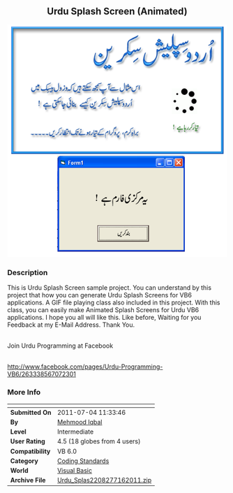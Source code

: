 ﻿<div align="center">

## Urdu Splash Screen \(Animated\)

<img src="PIC2011418915444583.gif">
</div>

### Description

This is Urdu Splash Screen sample project. You can understand by this project that how you can generate Urdu Splash Screens for VB6 applications. A GIF file playing class also included in this project. With this class, you can easily make Animated Splash Screens for Urdu VB6 applications. I hope you all will like this. Like before, Waiting for you Feedback at my E-Mail Address. Thank You.

<br>Join Urdu Programming at Facebook</br>

<br>http://www.facebook.com/pages/Urdu-Programming-VB6/263338567072301</br>
 
### More Info
 


<span>             |<span>
---                |---
**Submitted On**   |2011-07-04 11:33:46
**By**             |[Mehmood Iqbal](https://github.com/Planet-Source-Code/PSCIndex/blob/master/ByAuthor/mehmood-iqbal.md)
**Level**          |Intermediate
**User Rating**    |4.5 (18 globes from 4 users)
**Compatibility**  |VB 6\.0
**Category**       |[Coding Standards](https://github.com/Planet-Source-Code/PSCIndex/blob/master/ByCategory/coding-standards__1-43.md)
**World**          |[Visual Basic](https://github.com/Planet-Source-Code/PSCIndex/blob/master/ByWorld/visual-basic.md)
**Archive File**   |[Urdu\_Splas2208277162011\.zip](https://github.com/Planet-Source-Code/mehmood-iqbal-urdu-splash-screen-animated__1-73866/archive/master.zip)








